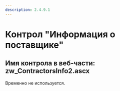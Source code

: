 ```yaml
---
description: 2.4.9.1
---
```


# Контрол "Информация о поставщике"

## Имя контрола в веб-части: zw\_ContractorsInfo2.ascx

Временно не используется.

